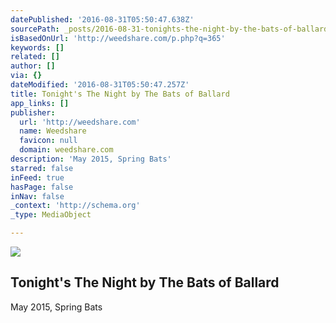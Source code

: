 ```yaml
---
datePublished: '2016-08-31T05:50:47.638Z'
sourcePath: _posts/2016-08-31-tonights-the-night-by-the-bats-of-ballard.md
isBasedOnUrl: 'http://weedshare.com/p.php?q=365'
keywords: []
related: []
author: []
via: {}
dateModified: '2016-08-31T05:50:47.257Z'
title: Tonight's The Night by The Bats of Ballard
app_links: []
publisher:
  url: 'http://weedshare.com'
  name: Weedshare
  favicon: null
  domain: weedshare.com
description: 'May 2015, Spring Bats'
starred: false
inFeed: true
hasPage: false
inNav: false
_context: 'http://schema.org'
_type: MediaObject

---
```

<article style=""><img src="https://imgflo.herokuapp.com/graph/2b2431f8e7ba7b0/e4af178bfa4d943c96fed31bbeaf46aa/noop.png?input=http%3A%2F%2Fweedshare.com%2Fuploads%2F5%2Fcover-tonightsthenight.png" /><h1>Tonight's The Night by The Bats of Ballard</h1></article>

May 2015, Spring Bats